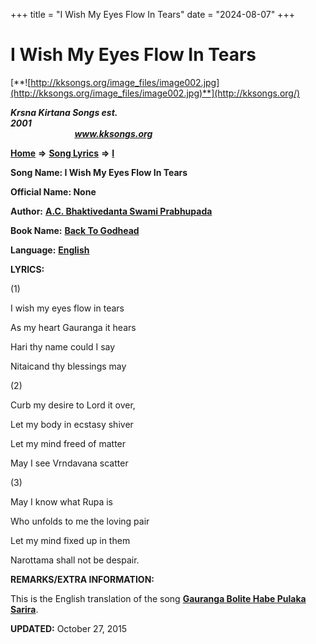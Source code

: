 +++
title = "I Wish My Eyes Flow In Tears"
date = "2024-08-07"
+++

# I Wish My Eyes Flow In Tears
[**![http://kksongs.org/image_files/image002.jpg](http://kksongs.org/image_files/image002.jpg)**](http://kksongs.org/)

**_Krsna Kirtana Songs est. 2001_**                                                                                                                                                 **_www.kksongs.org_**

**[Home](http://kksongs.org/)** **⇒** **[Song Lyrics](http://kksongs.org/lyrics.html)** **⇒** **[I](http://kksongs.org/songs/song_i.html)**

**Song Name: I Wish My Eyes Flow In Tears**

**Official Name: None**

**Author:** [**A.C. Bhaktivedanta Swami Prabhupada**](http://kksongs.org/authors/list/acbsp.html)

**Book Name:** **[Back To Godhead](http://kksongs.org/authors/literature/btg.html)**

**Language:** [**English**](http://kksongs.org/language/list/english.html)

**LYRICS:**

(1)

I wish my eyes flow in tears

As my heart Gauranga it hears

Hari thy name could I say

Nitaicand thy blessings may

(2)

Curb my desire to Lord it over,

Let my body in ecstasy shiver

Let my mind freed of matter

May I see Vrndavana scatter

(3)

May I know what Rupa is

Who unfolds to me the loving pair

Let my mind fixed up in them

Narottama shall not be despair.

**REMARKS/EXTRA INFORMATION:**

This is the English translation of the song **[Gauranga Bolite Habe Pulaka Sarira](http://kksongs.org/songs/g/gaurangabolite.html)**.

**UPDATED:** October 27, 2015